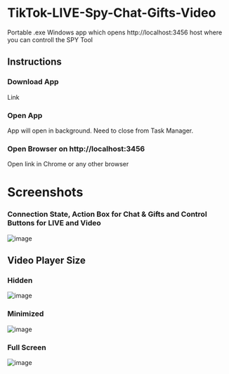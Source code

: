 # TikTok-LIVE-Spy-Chat-Gifts-Video
Portable .exe Windows app which opens http://localhost:3456 host where you can controll the SPY Tool

## Instructions
### Download App
Link
### Open App
App will open in background. Need to close from Task Manager.
### Open Browser on http://localhost:3456
Open link in Chrome or any other browser

# Screenshots
### Connection State, Action Box for Chat & Gifts and Control Buttons for LIVE and Video
![image](https://github.com/user-attachments/assets/ca17c43c-14e7-44de-a8dd-c966573d7a43)

## Video Player Size
### Hidden
![image](https://github.com/user-attachments/assets/58374e9d-4e3c-4ed2-894a-85b968b53644)

### Minimized 
![image](https://github.com/user-attachments/assets/0e77602d-0536-4b99-81a1-0b15fe72941b)

### Full Screen 
![image](https://github.com/user-attachments/assets/30bd6b82-eaa7-43c8-932b-5b2efbc00d0a)


